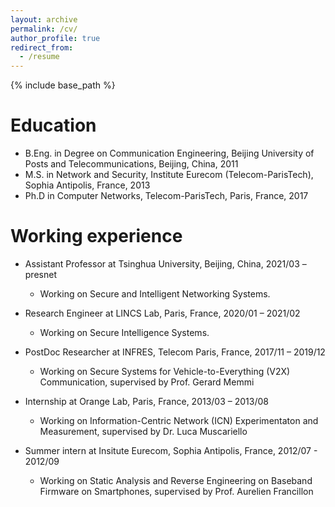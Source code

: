 ```yaml
---
layout: archive
permalink: /cv/
author_profile: true
redirect_from:
  - /resume
---
```


{% include base_path %}

Education
======
* B.Eng. in Degree on Communication Engineering, Beijing University of Posts and Telecommunications, Beijing, China, 2011
* M.S. in Network and Security, Institute Eurecom (Telecom-ParisTech), Sophia Antipolis, France, 2013
* Ph.D in Computer Networks, Telecom-ParisTech, Paris, France, 2017

Working experience
======
* Assistant Professor at Tsinghua University, Beijing, China, 2021/03 – presnet 
  * Working on Secure and Intelligent Networking Systems.

* Research Engineer at LINCS Lab, Paris, France, 2020/01 – 2021/02 
  * Working on Secure Intelligence Systems.

* PostDoc Researcher at INFRES, Telecom Paris, France, 2017/11 – 2019/12 
  * Working on Secure Systems for Vehicle-to-Everything (V2X) Communication, supervised by Prof. Gerard Memmi

* Internship at Orange Lab, Paris, France, 2013/03 – 2013/08
  * Working on Information-Centric Network (ICN) Experimentaton and Measurement, supervised by Dr. Luca Muscariello

* Summer intern at Insitute Eurecom, Sophia Antipolis, France, 2012/07 - 2012/09
  * Working on Static Analysis and Reverse Engineering on Baseband Firmware on Smartphones, supervised by Prof. Aurelien Francillon
